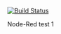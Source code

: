 [![Build Status](https://drone.theautomation.nl/api/badges/coen17st/prd-node-red/status.svg)](https://drone.theautomation.nl/coen17st/prd-node-red)

Node-Red
test 1